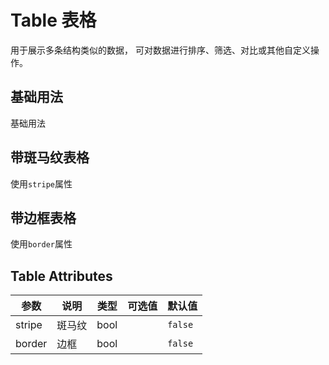 # Table 表格

用于展示多条结构类似的数据， 可对数据进行排序、筛选、对比或其他自定义操作。

## 基础用法

基础用法

<preview path="../../components/show/table/table.vue" ></preview>

## 带斑马纹表格

使用`stripe`属性

<preview path="../../components/show/table/table-stripe.vue" ></preview>

## 带边框表格

使用`border`属性

<preview path="../../components/show/table/table-border.vue" ></preview>

## Table Attributes

| 参数   | 说明   | 类型 | 可选值 | 默认值  |
| ------ | ------ | ---- | ------ | ------- |
| stripe | 斑马纹 | bool |        | `false` |
| border | 边框   | bool |        | `false` |

